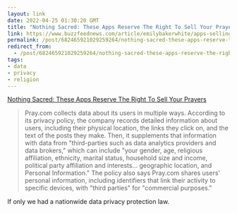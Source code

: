 ```yaml
---
layout: link
date: 2022-04-25 01:30:20 GMT
title: "Nothing Sacred: These Apps Reserve The Right To Sell Your Prayers"
link: https://www.buzzfeednews.com/article/emilybakerwhite/apps-selling-your-prayers
permalink: /post/682465921029259264/nothing-sacred-these-apps-reserve-the-right-to
redirect_from: 
  - /post/682465921029259264/nothing-sacred-these-apps-reserve-the-right-to
tags:
- data
- privacy
- religion
---
```

<a href="https://www.buzzfeednews.com/article/emilybakerwhite/apps-selling-your-prayers">Nothing Sacred: These Apps Reserve The Right To Sell Your Prayers</a>

<blockquote>Pray.com collects data about its users in multiple ways. According to its privacy policy, the company records detailed information about users, including their physical location, the links they click on, and the text of the posts they make. Then, it supplements that information with data from "third-parties such as data analytics providers and data brokers," which can include "your gender, age, religious affiliation, ethnicity, marital status, household size and income, political party affiliation and interests... geographic location, and Personal Information." The policy also says Pray.com shares users' personal information, including identifiers that link their activity to specific devices, with "third parties" for "commercial purposes."</blockquote>
<p>If only we had a nationwide data privacy protection law.</p>